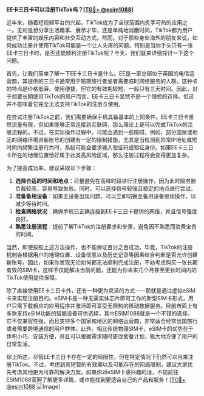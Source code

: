 **EE卡三日卡可以注册TikTok吗？[[TG💪+ @esim1088](https://t.me/s/esim1088)]**

近年来，随着短视频平台的兴起，TikTok成为了全球范围内炙手可热的应用之一。无论是想分享生活趣事、展示才华，还是单纯地消磨时间，TikTok都为用户提供了丰富的娱乐内容和社交互动方式。然而，对于那些身处海外的朋友来说，如何成功注册并使用TikTok可能是一个让人头疼的问题。特别是当你手头只有一张EE卡三日卡时，是否还能顺利注册TikTok呢？今天，我们就来详细探讨一下这个问题。

首先，让我们简单了解一下EE卡三日卡是什么。EE是一家总部位于英国的电信运营商，其提供的三日卡通常用于短期旅行者或者需要临时网络服务的人群。这种卡的特点是价格低廉、使用便捷，但它的有效期较短，一般只有三天时间。因此，对于想要长期使用TikTok的用户而言，EE卡三日卡显然不是一个理想的选择。但这并不意味着它完全无法支持TikTok的注册与使用。

在尝试注册TikTok之前，我们需要确保手机具备基本的上网条件。EE卡三日卡虽然流量有限，但如果能够正常连接到互联网，那么理论上是可以完成TikTok的注册流程的。不过，在实际操作过程中，可能会遇到一些障碍。例如，部分国家或地区的网络环境对新账号的创建有一定的限制措施，尤其是当检测到异常IP地址或短时间内频繁注册行为时，系统可能会要求输入验证码或验证身份。如果EE卡三日卡所在的地理位置恰好属于此类高风险区域，那么注册过程将会变得更加复杂。

为了提高成功率，建议采取以下步骤：

1. **选择合适的时间和地点**：尽量避免在高峰时段进行注册操作，因为此时服务器负载较高，容易导致失败。同时，可以选择信号较强且稳定的地点进行尝试。
2. **准备备用设备**：如果主设备出现问题，可以立即切换至备用设备继续操作，以减少等待时间。
3. **检查网络状况**：确保手机已正确连接到EE卡三日卡提供的网络，并且信号强度良好。
4. **熟悉注册流程**：提前了解TikTok的注册要求和步骤，避免因不熟悉而浪费宝贵的时间。

当然，即使按照上述方法操作，也不能保证百分之百成功。毕竟，TikTok的注册机制会根据用户的地理位置、设备信息以及历史记录等因素综合判断是否允许创建新账号。因此，如果你发现无论如何都无法顺利完成注册，不妨考虑购买一张长期有效的SIM卡，这样不仅能解决当前问题，还能为你未来几个月甚至更长时间内的TikTok使用提供保障。

除了直接使用EE卡三日卡外，还有一种更为灵活的方式——那就是通过虚拟eSIM卡来实现注册目的。eSIM卡是一种无需实体芯片即可工作的新型SIM卡形式，用户只需下载相应的应用程序并激活即可享受无限制的移动数据服务。目前市面上有多款支持eSIM功能的智能设备可供选择，其中ESIM1088就是一个不错的选择。它不仅兼容性强，而且支持多个国家和地区的网络运营商，非常适合经常出国旅行或者需要跨境通信的用户群体。此外，相比传统物理SIM卡，eSIM卡的优势在于体积小巧、安装方便，并且可以根据需求随时更改套餐计划，极大地方便了用户的日常生活。

综上所述，尽管EE卡三日卡存在一定的局限性，但在特定情况下仍然可以用来注册TikTok。不过，考虑到其短暂的有效期以及可能存在的网络限制，建议大家优先考虑其他更为可靠的解决方案。如果你对eSIM卡感兴趣的话，不妨前往ESIM1088官网了解更多详情，或许能找到更适合自己的产品和服务！[[TG💪+ @esim1088](https://t.me/s/esim1088) ![Image](https://i.postimg.cc/4NQfJmqS/Snipaste-2025-05-13-00-14-12.png)]